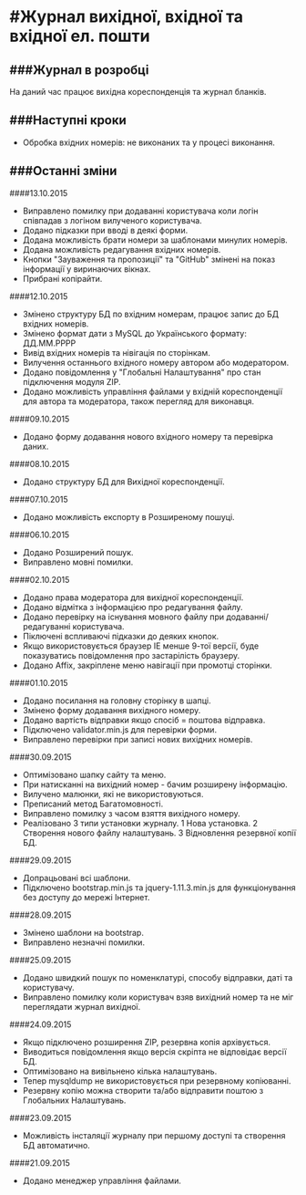 #Журнал вихідної, вхідної та вхідної ел. пошти
==============================================

###Журнал в розробці
--------------------

На даний час працює вихідна кореспонденція та журнал бланків.

###Наступні кроки
-----------------
  - Обробка вхідних номерів: не виконаних та у процесі виконання.

###Останні зміни
----------------
####13.10.2015
  - Виправлено помилку при додаванні користувача коли логін співпадав з логіном вилученого користувача.
  - Додано підказки при вводі в деякі форми.
  - Додана можливість брати номери за шаблонами минулих номерів.
  - Додана можливість редагування вхідних номерів.
  - Кнопки "Зауваження та пропозиції" та "GitHub" змінені на показ інформації у виринаючих вікнах.
  - Прибрані копірайти.

####12.10.2015
  - Змінено структуру БД по вхідним номерам, працює запис до БД вхідних номерів.
  - Змінено формат дати з MySQL до Українського формату: ДД.ММ.РРРР
  - Вивід вхідних номерів та нівігація по сторінкам.
  - Вилучення останнього вхідного номеру автором або модератором.
  - Додано повідомлення у "Глобальні Налаштування" про стан підключення модуля ZIP.
  - Додано можливість управління файлами у вхідній кореспонденції для автора та модератора, також перегляд для виконавця.

####09.10.2015
  - Додано форму додавання нового вхідного номеру та перевірка даних.

####08.10.2015
  - Додано структуру БД для Вихідної кореспонденції.

####07.10.2015
  - Додано можливість експорту в Розширеному пошуці.

####06.10.2015
  - Додано Розширений пошук.
  - Виправлено мовні помилки.

####02.10.2015
  - Додано права модератора для вихідної кореспонденції.
  - Додано відмітка з інформацією про редагування файлу.
  - Додано перевірку на існування мовного файлу при додаванні/редагуванні користувача.
  - Піключені вспливаючі підказки до деяких кнопок.
  - Якщо використовується браузер IE менше 9-тої версії, буде показуватись повідомлення про застарілість браузеру.
  - Додано Affix, закріплене меню навігації при промотці сторінки.

####01.10.2015
  - Додано посилання на головну сторінку в шапці.
  - Змінено форму додавання вихідного номеру.
  - Додано вартість відправки якщо спосіб = поштова відправка.
  - Підключено validator.min.js для перевірки форми.
  - Виправлено перевірки при записі нових вихідних номерів.

####30.09.2015
  - Оптимізовано шапку сайту та меню.
  - При натисканні на вихідний номер - бачим розширену інформацію.
  - Вилучено малюнки, які не використовуються.
  - Преписаний метод Багатомовності.
  - Виправлено помилку з часом взяття вихідного номеру.
  - Реалізовано 3 типи установки журналу. 1 Нова установка. 2 Створення нового файлу налаштувань. 3 Відновлення резервної копії БД.

####29.09.2015
  - Допрацьовані всі шаблони.
  - Підключено bootstrap.min.js та jquery-1.11.3.min.js для функціонування без доступу до мережі Інтернет.

####28.09.2015
  - Змінено шаблони на bootstrap.
  - Виправлено незначні помилки.

####25.09.2015
  - Додано швидкий пошук по номенклатурі, способу відправки, даті та користувачу.
  - Виправлено помилку коли користувач взяв вихідний номер та не міг переглядати журнал вихідної.

####24.09.2015
  - Якщо підключено розширення ZIP, резервна копія архівується. 
  - Виводиться повідомлення якщо версія скріпта не відповідає версії БД.
  - Оптимізовано на вивільнено кілька налаштувань.
  - Тепер mysqldump не використовується при резервному копіюванні.
  - Резервну копію можна створити та/або відправити поштою з Глобальних Налаштувань.

####23.09.2015
  - Можливість інсталяції журналу при першому доступі та створення БД автоматично.
  
####21.09.2015
  - Додано менеджер управління файлами.
